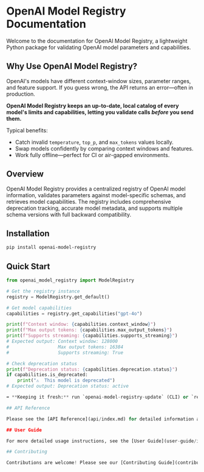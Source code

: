 # OpenAI Model Registry Documentation

Welcome to the documentation for OpenAI Model Registry, a lightweight Python package for validating OpenAI model parameters and capabilities.

## Why Use OpenAI Model Registry?

OpenAI's models have different context-window sizes, parameter ranges, and feature support. If you guess wrong, the API returns an error—often in production.

**OpenAI Model Registry keeps an up-to-date, local catalog of every model's limits and capabilities, letting you validate calls _before_ you send them.**

Typical benefits:

- Catch invalid `temperature`, `top_p`, and `max_tokens` values locally.
- Swap models confidently by comparing context windows and features.
- Work fully offline—perfect for CI or air-gapped environments.

## Overview

OpenAI Model Registry provides a centralized registry of OpenAI model information, validates parameters against model-specific schemas, and retrieves model capabilities. The registry includes comprehensive deprecation tracking, accurate model metadata, and supports multiple schema versions with full backward compatibility.

## Installation

```bash
pip install openai-model-registry
```

## Quick Start

```python
from openai_model_registry import ModelRegistry

# Get the registry instance
registry = ModelRegistry.get_default()

# Get model capabilities
capabilities = registry.get_capabilities("gpt-4o")

print(f"Context window: {capabilities.context_window}")
print(f"Max output tokens: {capabilities.max_output_tokens}")
print(f"Supports streaming: {capabilities.supports_streaming}")
# Expected output: Context window: 128000
#                  Max output tokens: 16384
#                  Supports streaming: True

# Check deprecation status
print(f"Deprecation status: {capabilities.deprecation.status}")
if capabilities.is_deprecated:
    print("⚠️  This model is deprecated")
# Expected output: Deprecation status: active

➡️ **Keeping it fresh:** run `openai-model-registry-update` (CLI) or `registry.refresh_from_remote()` whenever OpenAI ships new models.

## API Reference

Please see the [API Reference](api/index.md) for detailed information about the package's classes and methods.

## User Guide

For more detailed usage instructions, see the [User Guide](user-guide/index.md).

## Contributing

Contributions are welcome! Please see our [Contributing Guide](contributing.md) for more details.
```
